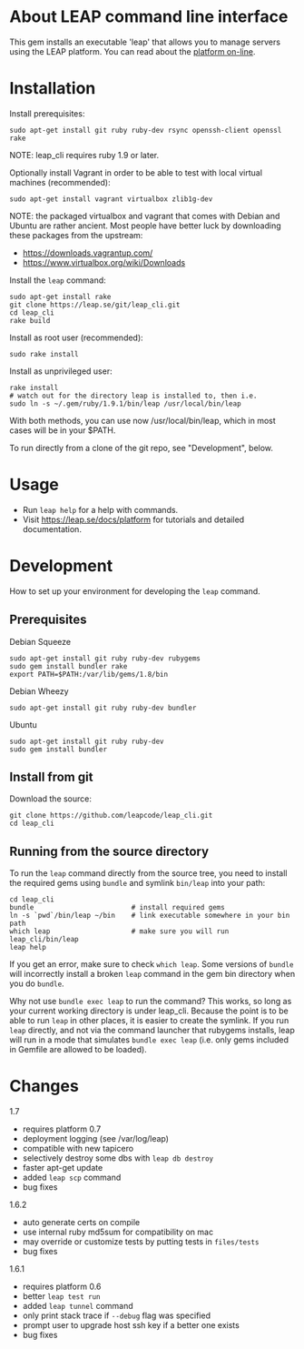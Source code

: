 About LEAP command line interface
===================================================

This gem installs an executable 'leap' that allows you to manage servers using the LEAP platform. You can read about the [platform on-line](https://leap.se).

Installation
===================================================

Install prerequisites:

    sudo apt-get install git ruby ruby-dev rsync openssh-client openssl rake

NOTE: leap_cli requires ruby 1.9 or later.

Optionally install Vagrant in order to be able to test with local virtual machines (recommended):

    sudo apt-get install vagrant virtualbox zlib1g-dev

NOTE: the packaged virtualbox and vagrant that comes with Debian and Ubuntu are rather ancient. Most people have better luck by downloading these packages from the upstream:

* https://downloads.vagrantup.com/
* https://www.virtualbox.org/wiki/Downloads

Install the `leap` command:

    sudo apt-get install rake
    git clone https://leap.se/git/leap_cli.git
    cd leap_cli
    rake build

Install as root user (recommended):

    sudo rake install

Install as unprivileged user:

    rake install
    # watch out for the directory leap is installed to, then i.e.
    sudo ln -s ~/.gem/ruby/1.9.1/bin/leap /usr/local/bin/leap

With both methods, you can use now /usr/local/bin/leap, which in most cases will be in your $PATH.

To run directly from a clone of the git repo, see "Development", below.

Usage
===================================================

* Run `leap help` for a help with commands.
* Visit https://leap.se/docs/platform for tutorials and detailed documentation.

Development
===================================================

How to set up your environment for developing the ``leap`` command.

Prerequisites
---------------------------------------------------

Debian Squeeze

    sudo apt-get install git ruby ruby-dev rubygems
    sudo gem install bundler rake
    export PATH=$PATH:/var/lib/gems/1.8/bin

Debian Wheezy

    sudo apt-get install git ruby ruby-dev bundler

Ubuntu

    sudo apt-get install git ruby ruby-dev
    sudo gem install bundler

Install from git
---------------------------------------------------

Download the source:

    git clone https://github.com/leapcode/leap_cli.git
    cd leap_cli

Running from the source directory
---------------------------------------------------

To run the ``leap`` command directly from the source tree, you need to install
the required gems using ``bundle`` and symlink ``bin/leap`` into your path:

    cd leap_cli
    bundle                        # install required gems
    ln -s `pwd`/bin/leap ~/bin    # link executable somewhere in your bin path
    which leap                    # make sure you will run leap_cli/bin/leap
    leap help

If you get an error, make sure to check ``which leap``. Some versions of ``bundle`` will
incorrectly install a broken ``leap`` command in the gem bin directory when you do ``bundle``.

Why not use ``bundle exec leap`` to run the command? This works, so long as your current
working directory is under leap_cli. Because the point is to be able to run ``leap`` in
other places, it is easier to create the symlink. If you run ``leap`` directly, and not via
the command launcher that rubygems installs, leap will run in a mode that simulates
``bundle exec leap`` (i.e. only gems included in Gemfile are allowed to be loaded).

Changes
====================================================

1.7

* requires platform 0.7
* deployment logging (see /var/log/leap)
* compatible with new tapicero
* selectively destroy some dbs with `leap db destroy`
* faster apt-get update
* added `leap scp` command
* bug fixes

1.6.2

* auto generate certs on compile
* use internal ruby md5sum for compatibility on mac
* may override or customize tests by putting tests in `files/tests`
* bug fixes

1.6.1

* requires platform 0.6
* better `leap test run`
* added `leap tunnel` command
* only print stack trace if `--debug` flag was specified
* prompt user to upgrade host ssh key if a better one exists
* bug fixes
